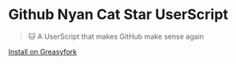 # Github Nyan Cat Star UserScript

> 🐱 A UserScript that makes GitHub make sense again

[Install on Greasyfork]()
